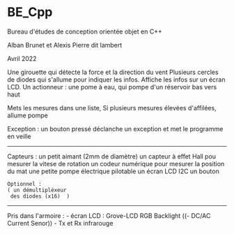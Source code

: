 # BE_Cpp

Bureau d'études de conception orientée objet en C++

Alban Brunet et 
Alexis Pierre dit lambert

Avril 2022

Une girouette qui détecte la force et la direction du vent
Plusieurs cercles de diodes qui s'allume pour indiquer les infos.
Affiche les infos sur un écran LCD.
Un actionneur :	une pome à eau, qui pompe d'un réservoir bas vers haut

Mets les mesures dans une liste,
	Si plusieurs mesures élevées d'affilées,
	allume pompe

Exception : un bouton pressé déclanche un exception et met le programme en veille

_______

Capteurs :
	un petit aimant (2mm de diamètre)
	un capteur à effet Hall pou mesurer la vitese de rotation
	un codeur numérique pour mesurer la position du mat
	une petite pompe électrique pilotable
	un écran LCD I2C
	un bouton

	Optionnel :
	( un démultipléxeur
	 des diodes (x16)  )
________

Pris dans l'armoire :
	- écran LCD : Grove-LCD RGB Backlight
	((- DC/AC Current Senor))
	- Tx et Rx infrarouge
	




